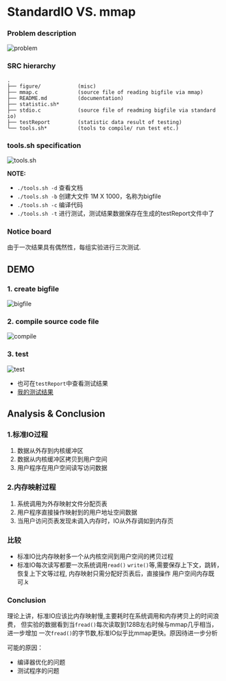 StandardIO VS. mmap
====================


### Problem description
![problem](https://raw.github.com/Universefei/feinote/master/curriculum/driverProg/shm/figure/problem.png)

### SRC hierarchy
```
.
├── figure/            (misc)
├── mmap.c             (source file of reading bigfile via mmap)
├── README.md          (documentation)
├── statistic.sh*
├── stdio.c            (source file of readming bigfile via standard io)
├── testReport         (statistic data result of testing)
└── tools.sh*          (tools to compile/ run test etc.)
```

### tools.sh specification
![tools.sh](https://raw.github.com/Universefei/feinote/master/curriculum/driverProg/shm/figure/tools.png)

**NOTE:**
* `./tools.sh -d` 查看文档
* `./tools.sh -b` 创建大文件 1M X 1000，名称为bigfile
* `./tools.sh -c` 编译代码
* `./tools.sh -t` 进行测试，测试结果数据保存在生成的testReport文件中了

### Notice board
由于一次结果具有偶然性，每组实验进行三次测试.



## DEMO

### 1. create bigfile
![bigfile](https://raw.github.com/Universefei/feinote/master/curriculum/driverProg/shm/figure/bigfile.png)

### 2. compile source code file
![compile](https://raw.github.com/Universefei/feinote/master/curriculum/driverProg/shm/figure/compile.png)

### 3. test
![test](https://raw.github.com/Universefei/feinote/master/curriculum/driverProg/shm/figure/testResult.png)

* 也可在`testReport`中查看测试结果
* [我的测试结果](https://github.com/Universefei/feinote/blob/master/curriculum/driverProg/shm/testReport)


## Analysis & Conclusion

### 1.标准IO过程
1. 数据从外存到内核缓冲区
2. 数据从内核缓冲区拷贝到用户空间
3. 用户程序在用户空间读写访问数据

### 2.内存映射过程
1. 系统调用为外存映射文件分配页表
2. 用户程序直接操作映射到的用户地址空间数据
3. 当用户访问页表发现未调入内存时，IO从外存调如到内存页

### 比较
* 标准IO比内存映射多一个从内核空间到用户空间的拷贝过程
* 标准IO每次读写都要一次系统调用`read()` `write()`等,需要保存上下文，跳转，
  恢复上下文等过程, 内存映射只需分配好页表后，直接操作 用户空间内存既可.k

### Conclusion
理论上讲，标准IO应该比内存映射慢,主要耗时在系统调用和内存拷贝上的时间浪费，
但实验的数据看到当`fread()`每次读取到128B左右时候与mmap几乎相当，进一步增加
一次`fread()`的字节数,标准IO似乎比mmap更快。原因待进一步分析

可能的原因：
* 编译器优化的问题
* 测试程序的问题


